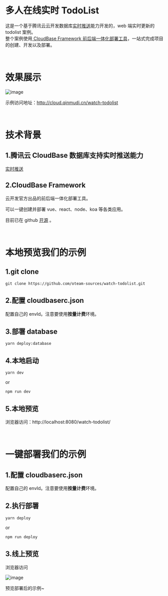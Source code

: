 # 多人在线实时 TodoList

这是一个基于腾讯云云开发数据库<a href="https://cloud.tencent.com/document/product/876/41801">实时推送</a>能力开发的，web 端实时更新的 todolist 案例。
<br>
整个案例使用<a href="https://github.com/TencentCloudBase/cloudbase-framework"> CloudBase Framework 前后端一体化部署工具</a>，一站式完成项目的创建、开发以及部署。

<br>

# 效果展示

![image](https://7368-shryzhang-test-13eb29-1258821855.tcb.qcloud.la/CloudBase-Framework/watch-todolist.gif?sign=e34acbd082e71817573eb0de168dd9c7&t=1596523227)

示例访问地址：http://cloud.qinmudi.cn/watch-todolist

<br>

# 技术背景

## 1.腾讯云 CloudBase 数据库支持实时推送能力

[实时推送](https://cloud.tencent.com/document/product/876/41801)

## 2.CloudBase Framework

云开发官方出品的前后端一体化部署工具。

可以一键创建并部署 vue、react、node、koa 等各类应用。

目前已在 github [开源](https://github.com/TencentCloudBase/cloudbase-framework) 。

<br>

# 本地预览我们的示例

## 1.git clone

```shell
git clone https://github.com/oteam-sources/watch-todolist.git
```

## 2.配置 cloudbaserc.json

配置自己的 envId。注意要使用**按量计费**环境。

## 3.部署 database

```shell
yarn deploy:database
```

## 4.本地启动

```shell
yarn dev
```

or

```shell
npm run dev
```

## 5.本地预览

浏览器访问：http://localhost:8080/watch-todolist/

<br>

# 一键部署我们的示例

## 1.配置 cloudbaserc.json

配置自己的 envId。注意要使用**按量计费**环境。

## 2.执行部署

```shell
yarn deploy
```

or

```shell
npm run deploy
```

## 3.线上预览

浏览器访问

![image](https://7368-shryzhang-test-13eb29-1258821855.tcb.qcloud.la/CloudBase-Framework/deploy-success.jpg?sign=e1d530f57726a68f89e874b429e6b41c&t=1596529607)

预览部署后的示例~
